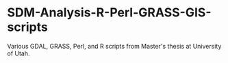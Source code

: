 # SDM-Analysis-R-Perl-GRASS-GIS-scripts
Various GDAL, GRASS, Perl, and R scripts from Master's thesis at University of Utah.
